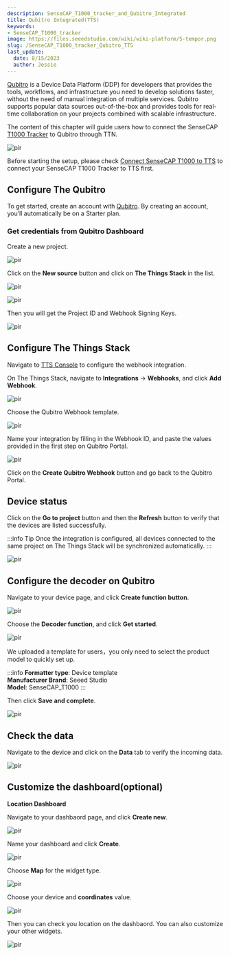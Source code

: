 ```yaml
---
description: SenseCAP_T1000_tracker_and_Qubitro_Integrated
title: Qubitro Integrated(TTS)
keywords:
- SenseCAP_T1000_tracker
image: https://files.seeedstudio.com/wiki/wiki-platform/S-tempor.png
slug: /SenseCAP_T1000_tracker_Qubitro_TTS
last_update:
  date: 8/15/2023
  author: Jessie
---
```



[Qubitro](https://www.qubitro.com/) is a Device Data Platform (DDP) for developers that provides the tools, workflows, and infrastructure you need to develop solutions faster, without the need of manual integration of multiple services. Qubitro supports popular data sources out-of-the-box and provides tools for real-time collaboration on your projects combined with scalable infrastructure.

The content of this chapter will guide users how to connect the SenseCAP [T1000 Tracker](https://www.seeedstudio.com/sensecap-t1000-tracker?utm_source=emailsig&utm_medium=emailsig&utm_campaign=emailsig) to Qubitro through TTN.

<p style={{textAlign: 'center'}}><img src="https://files.seeedstudio.com/wiki/SenseCAP/Tracker/qubitro_in1.png" alt="pir" width={800} height="auto" /></p>

Before starting the setup, please check [Connect SenseCAP T1000 to TTS](https://wiki.seeedstudio.com/SenseCAP_T1000_tracker_TTN) to connect your SenseCAP T1000 Tracker to TTS first.

## Configure The Qubitro 

To get started, create an account with [Qubitro](https://portal.qubitro.com/login). By creating an account, you’ll automatically be on a Starter plan. 



### Get credentials from Qubitro Dashboard

Create a new project.

<p style={{textAlign: 'center'}}><img src="https://files.seeedstudio.com/wiki/SenseCAP/Tracker/create_new_project.png" alt="pir" width={800} height="auto" /></p>


Click on the **New source** button and click on **The Things Stack** in the list.

<p style={{textAlign: 'center'}}><img src="https://files.seeedstudio.com/wiki/SenseCAP/Tracker/new_source.png" alt="pir" width={800} height="auto" /></p>


<p style={{textAlign: 'center'}}><img src="https://files.seeedstudio.com/wiki/SenseCAP/Tracker/Q_TTS.png" alt="pir" width={800} height="auto" /></p>

Then you will get the Project ID and Webhook Signing Keys.

<p style={{textAlign: 'center'}}><img src="https://files.seeedstudio.com/wiki/SenseCAP/Tracker/TTN_source.png" alt="pir" width={800} height="auto" /></p>


## Configure The Things Stack

Navigate to [TTS Console](https://eu1.cloud.thethings.network/console/) to configure the webhook integration.

On The Things Stack, navigate to **Integrations** → **Webhooks**, and click **Add Webhook**.


<p style={{textAlign: 'center'}}><img src="https://files.seeedstudio.com/wiki/SenseCAP/Tracker/add_webhook1.png" alt="pir" width={800} height="auto" /></p>

Choose the Qubitro Webhook template. 

<p style={{textAlign: 'center'}}><img src="https://files.seeedstudio.com/wiki/SenseCAP/Tracker/TTN_Q.png" alt="pir" width={800} height="auto" /></p>

Name your integration by filling in the Webhook ID, and paste the values provided in the first step on Qubitro Portal. 


<p style={{textAlign: 'center'}}><img src="https://files.seeedstudio.com/wiki/SenseCAP/Tracker/Q_kyes.png" alt="pir" width={800} height="auto" /></p>

Click on the **Create Qubitro Webhook** button and go back to the Qubitro Portal.



## Device status

Click on the **Go to project** button and then the **Refresh** button to verify that the devices are listed successfully.


:::info Tip
Once the integration is configured, all devices connected to the same project on The Things Stack will be synchronized automatically.
:::

<p style={{textAlign: 'center'}}><img src="https://files.seeedstudio.com/wiki/SenseCAP/Tracker/Q_status_device.png" alt="pir" width={800} height="auto" /></p>

## Configure the decoder on Qubitro

Navigate to your device page, and click **Create function button**.

<p style={{textAlign: 'center'}}><img src="https://files.seeedstudio.com/wiki/SenseCAP/Tracker/Q_create_function.png" alt="pir" width={800} height="auto" /></p>

Choose the **Decoder function**, and click **Get started**.

<p style={{textAlign: 'center'}}><img src="https://files.seeedstudio.com/wiki/SenseCAP/Tracker/Q_function.png" alt="pir" width={800} height="auto" /></p>


We uploaded a template for users，you only need to select the product model to quickly set up.

:::info
**Formatter type**: Device template<br />
**Manufacturer Brand**: Seeed Studio<br />
**Model**: SenseCAP_T1000
:::

Then click **Save and complete**.

<p style={{textAlign: 'center'}}><img src="https://files.seeedstudio.com/wiki/SenseCAP/Tracker/function_setup.png" alt="pir" width={800} height="auto" /></p>



## Check the data

Navigate to the device and click on the **Data** tab to verify the incoming data.

<p style={{textAlign: 'center'}}><img src="https://files.seeedstudio.com/wiki/SenseCAP/Tracker/Q_data_view.png" alt="pir" width={800} height="auto" /></p>


## Customize the dashboard(optional)

**Location Dashboard**

Navigate to your dashbaord page, and click **Create new**.

<p style={{textAlign: 'center'}}><img src="https://files.seeedstudio.com/wiki/SenseCAP/Tracker/create_dash.png" alt="pir" width={800} height="auto" /></p>

Name your dashboard and click **Create**.

<p style={{textAlign: 'center'}}><img src="https://files.seeedstudio.com/wiki/SenseCAP/Tracker/new_dash.png" alt="pir" width={800} height="auto" /></p>


Choose **Map** for the widget type.

<p style={{textAlign: 'center'}}><img src="https://files.seeedstudio.com/wiki/SenseCAP/Tracker/Q_setmap.png" alt="pir" width={800} height="auto" /></p>

Choose your device and **coordinates** value.

<p style={{textAlign: 'center'}}><img src="https://files.seeedstudio.com/wiki/SenseCAP/Tracker/coordi.png" alt="pir" width={800} height="auto" /></p>


Then you can check you location on the dashbaord. 
You can also customize your other widgets.

<p style={{textAlign: 'center'}}><img src="https://files.seeedstudio.com/wiki/SenseCAP/Tracker/dashboard_view.png" alt="pir" width={800} height="auto" /></p>


